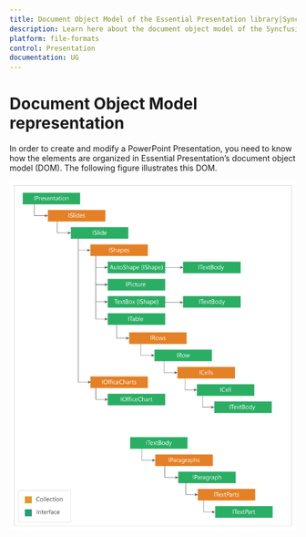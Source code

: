 ```yaml
---
title: Document Object Model of the Essential Presentation library|Syncfusion
description: Learn here about the document object model of the Syncfusion Essential PowerPoint Presentation library and more.
platform: file-formats
control: Presentation
documentation: UG
---
```

# Document Object Model representation

In order to create and modify a PowerPoint Presentation, you need to know how the elements are organized in Essential Presentation’s document object model (DOM). The following figure illustrates this DOM.

![PowerPoint Presentation Document Object Model](DocumentObjectModel_images/DocumentObjectModel_img1.png)


